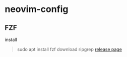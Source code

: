# neovim-config

## FZF
install

>sudo apt install fzf
>download ripgrep [release page](https://github.com/BurntSushi/ripgrep/releases)
